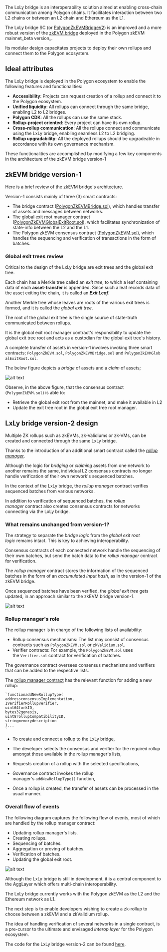 The LxLy bridge is an interoperability solution aimed at enabling cross-chain communication among Polygon chains. It facilitates interaction between two L2 chains or between an L2 chain and Ethereum as the L1.

The LxLy bridge SC (or [PolygonZkEVMBridgeV2](https://github.com/0xPolygonHermez/zkevm-contracts/blob/feature/v2ForkID5/contracts/v2/PolygonZkEVMBridgeV2.sol)) is an improved and a more robust version of the [zkEVM bridge](https://github.com/0xPolygonHermez/zkevm-contracts/blob/feature/v2ForkID5/contracts/PolygonZkEVMBridge.sol) deployed in the Polygon zkEVM mainnet\_beta version\_.

Its modular design capacitates projects to deploy their own rollups and connect them to the Polygon ecosystem.


Ideal attributes
--------------------------------------------------------------------------------------------------------------------------------------------------

The LxLy bridge is deployed in the Polygon ecosystem to enable the following features and functionalities:

-   **Accessibility**: Projects can request creation of a rollup and connect it to the Polygon ecosystem.
-   **Unified liquidity**: All rollups can connect through the same bridge, enabling L2 to L2 bridges.
-   **Polygon CDK**: All the rollups can use the same stack.
-   **Rollup-project oriented**: Every project can have its own rollup.
-   **Cross-rollup communication**: All the rollups connect and communicate using the LxLy bridge, enabling seamless L2 to L2 bridging.
-   **Rollup upgradability**: All the deployed rollups should be upgradeable in accordance with its own governance mechanism.

These functionalities are accomplished by modifying a few key components in the architecture of the zkEVM bridge version-1



zkEVM bridge version-1
--------------------------------------------------------------------------------------------------------------------------------------------------------------

Here is a brief review of the zkEVM bridge's architecture.

Version-1 consists mainly of three (3) smart contracts:

-   The bridge contract ([PolygonZkEVMBridge.sol](https://github.com/0xPolygonHermez/zkevm-contracts/blob/feature/v2ForkID5/contracts/PolygonZkEVMBridge.sol)), which handles transfer of assets and messages between networks.
-   The global exit root manager contract ([PolygonZkEVMGlobalExitRoot.sol](https://github.com/0xPolygonHermez/zkevm-contracts/blob/feature/v2ForkID5/contracts/PolygonZkEVMGlobalExitRoot.sol)), which facilitates synchronization of state-info between the L2 and the L1.
-   The Polygon zkEVM consensus contract ([PolygonZkEVM.sol](https://github.com/0xPolygonHermez/zkevm-contracts/blob/feature/v2ForkID5/contracts/PolygonZkEVM.sol)), which handles the sequencing and verification of transactions in the form of batches.


### Global exit trees review

Critical to the design of the LxLy bridge are exit trees and the global exit tree.

Each chain has a Merkle tree called an *exit tree*, to which a leaf containing data of each **asset-transfer** is appended. Since such a leaf records data of the asset exiting the chain, it is called an ***Exit Leaf***.

Another Merkle tree whose leaves are roots of the various exit trees is formed, and it is called the *global exit tree*.

The root of the global exit tree is the single source of state-truth communicated between rollups.

It is the global exit root manager contract's responsibility to update the global exit tree root and acts as a custodian for the global exit tree's history.

A complete transfer of assets in version-1 involves invoking three smart contracts; `PolygonZkEVM.sol`, `PolygonZkEVMBridge.sol` and `PolygonZkEVMGlobalExitRoot.sol`.

The below figure depicts a *bridge* of assets and a *claim* of assets;


![alt text](image.png)

Observe, in the above figure, that the consensus contract (`PolygonZkEVM.sol`) is able to:

-   Retrieve the global exit root from the mainnet, and make it available in L2
-   Update the exit tree root in the global exit tree root manager.



LxLy bridge version-2 design
--------------------------------------------------------------------------------------------------------------------------------------------------------------------------

Multiple ZK rollups such as zkEVMs, zk-Validiums or zk-VMs, can be created and connected through the same LxLy bridge.

Thanks to the introduction of an additional smart contract called the [*rollup manager*](https://github.com/0xPolygonHermez/zkevm-contracts/blob/feature/v2ForkID5/contracts/v2/PolygonRollupManager.sol).

Although the logic for *bridging* or *claiming* assets from one network to another remains the same, individual L2 consensus contracts no longer handle verification of their own network's sequenced batches.

In the context of the LxLy bridge, the *rollup manager* contract verifies sequenced batches from various networks.

In addition to verification of sequenced batches, the *rollup manager* contract also creates consensus contracts for networks connecting via the LxLy bridge.


### What remains unchanged from version-1?

The strategy to separate the *bridge logic* from the *global exit root logic* remains intact. This is key to achieving interoperability.

Consensus contracts of each connected network handle the sequencing of their own batches, but send the batch data to the *rollup manager* contract for verification.

The *rollup manager* contract stores the information of the sequenced batches in the form of an *accumulated input hash*, as in the version-1 of the zkEVM bridge.

Once sequenced batches have been verified, the *global exit tree* gets updated, in an approach similar to the zkEVM bridge version-1.

![alt text](image-1.png)



### Rollup manager's role

The rollup manager is in charge of the following lists of availability:

-   Rollup consensus mechanisms: The list may consist of consensus contracts such as `PolygonZkEVM.sol` or `zkValidium.sol`.
-   Verifier contracts: For example, the `PolygonZkEVM.sol` uses the `Verifier.sol` contract for verification of batches.

The governance contract oversees consensus mechanisms and verifiers that can be added to the respective lists.

The [rollup manager contract](https://github.com/0xPolygonHermez/zkevm-contracts/blob/feature/v2ForkID5/contracts/v2/PolygonRollupManager.sol) has the relevant function for adding a new rollup:

```
`functionaddNewRollupType(
addressconsensusImplementation,
IVerifierRollupverifier,
uint64forkID,
bytes32genesis,
uint8rollupCompatibilityID,
stringmemorydescription
)...
`
```

-   To create and connect a rollup to the LxLy bridge,

-   The developer selects the consensus and verifier for the required rollup amongst those available in the rollup manager's lists,

-   Requests creation of a rollup with the selected specifications,
-   Governance contract invokes the rollup manager's `addNewRollupType()` function,
-   Once a rollup is created, the transfer of assets can be processed in the usual manner.


### Overall flow of events
The following diagram captures the following flow of events, most of which are handled by the rollup manager contract:

-   Updating rollup manager's lists.
-   Creating rollups.
-   Sequencing of batches.
-   Aggregation or proving of batches.
-   Verification of batches.
-   Updating the global exit root.


![alt text](image-2.png)

Although the LxLy bridge is still in development, it is a central component to the AggLayer which offers multi-chain interoperability.

The LxLy bridge currently works with the Polygon zkEVM as the L2 and the Ethereum network as L1.

The next step is to enable developers wishing to create a zk-rollup to choose between a zkEVM and a zkValidium rollup.

The idea of handling verification of several networks in a single contract, is a pre-cursor to the ultimate and envisaged *interop layer* for the Polygon ecosystem.

The code for the LxLy bridge version-2 can be found [here](https://github.com/0xPolygonHermez/zkevm-contracts/tree/feature/v2ForkID5/contracts/v2).